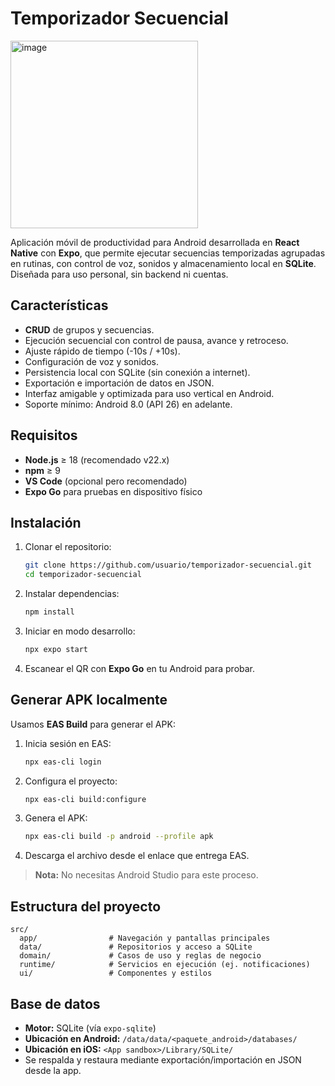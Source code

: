# Temporizador Secuencial
<img width="300" alt="image" src="https://github.com/user-attachments/assets/bdd7229c-ea04-4fb3-ac12-d351f08acad7" />

Aplicación móvil de productividad para Android desarrollada en **React Native** con **Expo**, que permite ejecutar secuencias temporizadas agrupadas en rutinas, con control de voz, sonidos y almacenamiento local en **SQLite**.
Diseñada para uso personal, sin backend ni cuentas.

## Características

- **CRUD** de grupos y secuencias.
- Ejecución secuencial con control de pausa, avance y retroceso.
- Ajuste rápido de tiempo (-10s / +10s).
- Configuración de voz y sonidos.
- Persistencia local con SQLite (sin conexión a internet).
- Exportación e importación de datos en JSON.
- Interfaz amigable y optimizada para uso vertical en Android.
- Soporte mínimo: Android 8.0 (API 26) en adelante.

## Requisitos

- **Node.js** ≥ 18 (recomendado v22.x)
- **npm** ≥ 9
- **VS Code** (opcional pero recomendado)
- **Expo Go** para pruebas en dispositivo físico

## Instalación

1. Clonar el repositorio:

   ```bash
   git clone https://github.com/usuario/temporizador-secuencial.git
   cd temporizador-secuencial
   ```

2. Instalar dependencias:

   ```bash
   npm install
   ```

3. Iniciar en modo desarrollo:

   ```bash
   npx expo start
   ```

4. Escanear el QR con **Expo Go** en tu Android para probar.

## Generar APK localmente

Usamos **EAS Build** para generar el APK:

1. Inicia sesión en EAS:

   ```bash
   npx eas-cli login
   ```

2. Configura el proyecto:

   ```bash
   npx eas-cli build:configure
   ```

3. Genera el APK:

   ```bash
   npx eas-cli build -p android --profile apk
   ```

4. Descarga el archivo desde el enlace que entrega EAS.

> **Nota:** No necesitas Android Studio para este proceso.

## Estructura del proyecto

```
src/
  app/                # Navegación y pantallas principales
  data/               # Repositorios y acceso a SQLite
  domain/             # Casos de uso y reglas de negocio
  runtime/            # Servicios en ejecución (ej. notificaciones)
  ui/                 # Componentes y estilos
```

## Base de datos

- **Motor:** SQLite (vía `expo-sqlite`)
- **Ubicación en Android:** `/data/data/<paquete_android>/databases/`
- **Ubicación en iOS:** `<App sandbox>/Library/SQLite/`
- Se respalda y restaura mediante exportación/importación en JSON desde la app.

